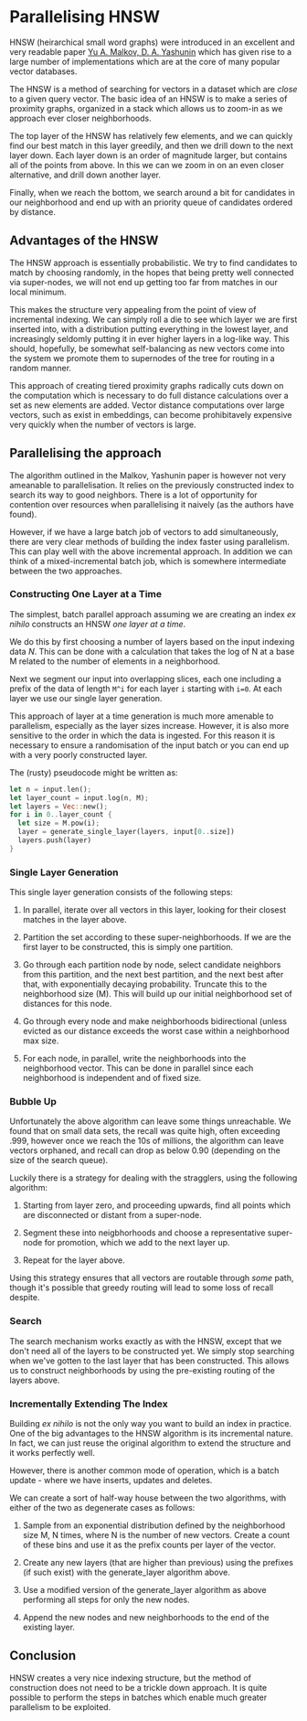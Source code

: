 # Parallelising HNSW

HNSW (heirarchical small word graphs) were introduced in an excellent
and very readable paper [Yu A. Malkov,
D. A. Yashunin](https://arxiv.org/abs/1603.09320) which has given rise
to a large number of implementations which are at the core of many
popular vector databases.

The HNSW is a method of searching for vectors in a dataset which are
*close* to a given query vector. The basic idea of an HNSW is to make
a series of proximity graphs, organized in a stack which allows us to
zoom-in as we approach ever closer neighborhoods.

The top layer of the HNSW has relatively few elements, and we can
quickly find our best match in this layer greedily, and then we drill
down to the next layer down. Each layer down is an order of magnitude
larger, but contains all of the points from above. In this we can we
zoom in on an even closer alternative, and drill down another layer.

Finally, when we reach the bottom, we search around a bit for
candidates in our neighborhood and end up with an priority queue of
candidates ordered by distance.

## Advantages of the HNSW

The HNSW approach is essentially probabilistic. We try to find
candidates to match by choosing randomly, in the hopes that being
pretty well connected via super-nodes, we will not end up getting too
far from matches in our local minimum.

This makes the structure very appealing from the point of view of
incremental indexing. We can simply roll a die to see which layer we
are first inserted into, with a distribution putting everything in the
lowest layer, and increasingly seldomly putting it in ever higher
layers in a log-like way. This should, hopefully, be somewhat
self-balancing as new vectors come into the system we promote them to
supernodes of the tree for routing in a random manner.

This approach of creating tiered proximity graphs radically cuts down
on the computation which is necessary to do full distance calculations
over a set as new elements are added. Vector distance computations
over large vectors, such as exist in embeddings, can become
prohibitavely expensive very quickly when the number of vectors is large.

## Parallelising the approach

The algorithm outlined in the Malkov, Yashunin paper is however not
very ameanable to parallelisation. It relies on the previously
constructed index to search its way to good neighbors. There is a lot
of opportunity for contention over resources when parallelising it
naively (as the authors have found).

However, if we have a large batch job of vectors to add
simultaneously, there are very clear methods of building the index
faster using parallelism. This can play well with the above
incremental approach. In addition we can think of a mixed-incremental
batch job, which is somewhere intermediate between the two approaches.

### Constructing One Layer at a Time

The simplest, batch parallel approach assuming we are creating an
index *ex nihilo* constructs an HNSW *one layer at a time*.

We do this by first choosing a number of layers based on the input
indexing data *N*. This can be done with a calculation that takes the
log of N at a base M related to the number of elements in a
neighborhood.

Next we segment our input into overlapping slices, each one including
a prefix of the data of length `M^i` for each layer `i` starting with
`i=0`.  At each layer we use our single layer generation.

This approach of layer at a time generation is much more amenable to
parallelism, especially as the layer sizes increase. However, it is
also more sensitive to the order in which the data is ingested. For
this reason it is necessary to ensure a randomisation of the input
batch or you can end up with a very poorly constructed layer.

The (rusty) pseudocode might be written as:

```rust
let n = input.len();
let layer_count = input.log(n, M);
let layers = Vec::new();
for i in 0..layer_count {
  let size = M.pow(i);
  layer = generate_single_layer(layers, input[0..size])
  layers.push(layer)
}
```

### Single Layer Generation

This single layer generation consists of the following steps:

1. In parallel, iterate over all vectors in this layer, looking for
   their closest matches in the layer above.

2. Partition the set according to these super-neighborhoods. If we are
   the first layer to be constructed, this is simply one partition.

3. Go through each partition node by node, select candidate neighbors
   from this partition, and the next best partition, and the next best
   after that, with exponentially decaying probability. Truncate this
   to the neighborhood size (M). This will build up our initial
   neighborhood set of distances for this node.

4. Go through every node and make neighborhoods bidirectional (unless
   evicted as our distance exceeds the worst case within a
   neighborhood max size.

5. For each node, in parallel, write the neighborhoods into the
   neighborhood vector. This can be done in parallel since each
   neighborhood is independent and of fixed size.

### Bubble Up

Unfortunately the above algorithm can leave some things
unreachable. We found that on small data sets, the recall was quite
high, often exceeding .999, however once we reach the 10s of millions,
the algorithm can leave vectors orphaned, and recall can drop as below
0.90 (depending on the size of the search queue).

Luckily there is a strategy for dealing with the stragglers, using the
following algorithm:

1. Starting from layer zero, and proceeding upwards, find all points
   which are disconnected or distant from a super-node.

2. Segment these into neigbhorhoods and choose a representative
   super-node for promotion, which we add to the next layer up.

3. Repeat for the layer above.

Using this strategy ensures that all vectors are routable through
*some* path, though it's possible that greedy routing will lead to
some loss of recall despite.

### Search

The search mechanism works exactly as with the HNSW, except that we
don't need all of the layers to be constructed yet. We simply stop
searching when we've gotten to the last layer that has been
constructed. This allows us to construct neighborhoods by using the
pre-existing routing of the layers above.

### Incrementally Extending The Index

Building *ex nihilo* is not the only way you want to build an index in
practice. One of the big advantages to the HNSW algorithm is its
incremental nature. In fact, we can just reuse the original algorithm
to extend the structure and it works perfectly well.

However, there is another common mode of operation, which is a batch
update - where we have inserts, updates and deletes.

We can create a sort of half-way house between the two algorithms,
with either of the two as degenerate cases as follows:

1. Sample from an exponential distribution defined by the neighborhood
   size M, N times, where N is the number of new vectors. Create a
   count of these bins and use it as the prefix counts per layer of
   the vector.

2. Create any new layers (that are higher than previous) using the
   prefixes (if such exist) with the generate_layer algorithm above.

3. Use a modified version of the generate_layer algorithm as above
   performing all steps for only the new nodes.

4. Append the new nodes and new neighborhoods to the end of the
   existing layer.

## Conclusion

HNSW creates a very nice indexing structure, but the method of
construction does not need to be a trickle down approach. It is quite
possible to perform the steps in batches which enable much greater
parallelism to be exploited.

